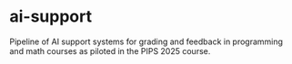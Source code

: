 # ai-support
Pipeline of AI support systems for grading and feedback in programming and math courses as piloted in the PIPS 2025 course.
